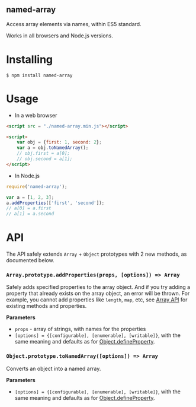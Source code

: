 named-array
-----------

Access array elements via names, within ES5 standard.

Works in all browsers and Node.js versions.

# Installing

```
$ npm install named-array
```

# Usage

* In a web browser

```html
<script src = "./named-array.min.js"></script>

<script>
    var obj = {first: 1, second: 2};
    var a = obj.toNamedArray();
    // obj.first = a[0];
    // obj.second = a[1];
</script>
```

* In Node.js

```js
require('named-array');

var a = [1, 2, 3];
a.addProperties(['first', 'second']);
// a[0] = a.first
// a[1] = a.second
```

# API

The API safely extends `Array` + `Object` prototypes with 2 new methods, as documented below.

### `Array.prototype.addProperties(props, [options]) => Array`

Safely adds specified properties to the array object. And if you try adding a property that already
exists on the array object, an error will be thrown. For example, you cannot add properties like
`length`, `map`, etc, see [Array API] for existing methods and properties.

**Parameters**

* `props` - array of strings, with names for the properties
* `[options] = {[configurable], [enumerable], [writable]}`, with the same meaning and defaults as for [Object.defineProperty].

### `Object.prototype.toNamedArray([options]) => Array`

Converts an object into a named array.

**Parameters**

* `[options] = {[configurable], [enumerable], [writable]}`, with the same meaning and defaults as for [Object.defineProperty].

[Object.defineProperty]:https://developer.mozilla.org/en-US/docs/Web/JavaScript/Reference/Global_Objects/Object/defineProperty
[Array API]:https://developer.mozilla.org/en-US/docs/Web/JavaScript/Reference/Global_Objects/Array
